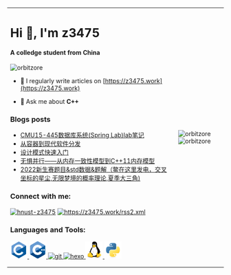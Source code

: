 <html>
<table style="margin-left: auto; margin-right: auto;">
<tr>
<td>
<h1> Hi 👋, I'm z3475 </h1>

<h4> A colledge student from China </h4>

<img src="https://komarev.com/ghpvc/?username=orbitzore&label=Profile%20views&color=0e75b6&style=flat" alt="orbitzore" />

- 📝 I regularly write articles on [https://z3475.work](https://z3475.work)

- 💬 Ask me about **C++**

<h3>  Blogs posts </h3>

<!-- BLOG-POST-LIST:START -->
- [CMU15-445数据库系统&lpar;Spring Lab&rpar;lab笔记](http://z3475.work/rebirth/2023/05/12/CMU15-445%E6%95%B0%E6%8D%AE%E5%BA%93%E7%B3%BB%E7%BB%9Flab%E7%AC%94%E8%AE%B0/)
- [从容器到现代软件分发](http://z3475.work/rebirth/2023/03/28/%E4%BB%8E%E5%AE%B9%E5%99%A8%E5%88%B0%E7%8E%B0%E4%BB%A3%E8%BD%AF%E4%BB%B6%E5%88%86%E5%8F%91/)
- [设计模式快速入门](http://z3475.work/rebirth/2023/03/16/%E8%AE%BE%E8%AE%A1%E6%A8%A1%E5%BC%8F%E5%BF%AB%E9%80%9F%E5%85%A5%E9%97%A8/)
- [无惧并行——从内存一致性模型到C++11内存模型](http://z3475.work/rebirth/2023/03/09/%E6%97%A0%E6%83%A7%E5%B9%B6%E5%8F%911/)
- [2022新生赛题目&amp;std数据&amp;题解（鳖在这里发电，交叉坐标的星尘,无限梦境的概率理论,夏季大三角&rpar;](http://z3475.work/rebirth/2023/03/04/2022%E6%96%B0%E7%94%9F%E8%B5%9B%E9%A2%98%E7%9B%AE-std%E6%95%B0%E6%8D%AE-%E9%A2%98%E8%A7%A3%EF%BC%88%E4%BA%A4%E5%8F%89%E5%9D%90%E6%A0%87%E7%9A%84%E6%98%9F%E5%B0%98-%E6%97%A0%E9%99%90%E6%A2%A6%E5%A2%83%E7%9A%84%E6%A6%82%E7%8E%87%E7%90%86%E8%AE%BA-%E5%A4%8F%E5%AD%A3%E5%A4%A7%E4%B8%89%E8%A7%92/)
<!-- BLOG-POST-LIST:END -->

<h3 align="left">Connect with me:</h3>
<p align="left">
<a href="https://codeforces.com/profile/hnust-z3475" target="blank"><img align="center" src="https://raw.githubusercontent.com/rahuldkjain/github-profile-readme-generator/master/src/images/icons/Social/codeforces.svg" alt="hnust-z3475" height="30" width="40" /></a>
<a href="/https://z3475.work/rss2.xml" target="blank"><img align="center" src="https://raw.githubusercontent.com/rahuldkjain/github-profile-readme-generator/master/src/images/icons/Social/rss.svg" alt="https://z3475.work/rss2.xml" height="30" width="40" /></a>
</p>

<h3 align="left">Languages and Tools:</h3>
<p align="left"> <a href="https://www.cprogramming.com/" target="_blank" rel="noreferrer"> <img src="https://raw.githubusercontent.com/devicons/devicon/master/icons/c/c-original.svg" alt="c" width="40" height="40"/> </a> <a href="https://www.w3schools.com/cpp/" target="_blank" rel="noreferrer"> <img src="https://raw.githubusercontent.com/devicons/devicon/master/icons/cplusplus/cplusplus-original.svg" alt="cplusplus" width="40" height="40"/> </a> <a href="https://git-scm.com/" target="_blank" rel="noreferrer"> <img src="https://www.vectorlogo.zone/logos/git-scm/git-scm-icon.svg" alt="git" width="40" height="40"/> </a> <a href="hexo.io/" target="_blank" rel="noreferrer"> <img src="https://www.vectorlogo.zone/logos/hexoio/hexoio-icon.svg" alt="hexo" width="40" height="40"/> </a> <a href="https://www.linux.org/" target="_blank" rel="noreferrer"> <img src="https://raw.githubusercontent.com/devicons/devicon/master/icons/linux/linux-original.svg" alt="linux" width="40" height="40"/> </a> <a href="https://www.python.org" target="_blank" rel="noreferrer"> <img src="https://raw.githubusercontent.com/devicons/devicon/master/icons/python/python-original.svg" alt="python" width="40" height="40"/> </a> </p>
</td>

<td>
<img  src="https://github-readme-stats.vercel.app/api?username=orbitzore&show_icons=true&locale=en" alt="orbitzore" />
<img  src="https://github-readme-streak-stats.herokuapp.com/?user=orbitzore&" alt="orbitzore" />
</td>

</tr>
</table>
</html>